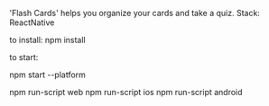 
'Flash Cards' helps you organize your cards and take a quiz.
Stack: ReactNative

to install:
npm install

to start:

npm start --platform

npm run-script web
npm run-script ios
npm run-script android
